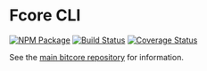 Fcore CLI
==========

[![NPM Package](https://img.shields.io/npm/v/bitcore-cli.svg?style=flat-square)](https://www.npmjs.org/package/bitcore-cli)
[![Build Status](https://img.shields.io/travis/bitpay/bitcore-cli.svg?branch=master&style=flat-square)](https://travis-ci.org/bitpay/bitcore-cli)
[![Coverage Status](https://img.shields.io/coveralls/bitpay/bitcore-cli.svg?style=flat-square)](https://coveralls.io/r/bitpay/bitcore-cli)

See the [main bitcore repository](https://github.com/bitpay/bitcore) for information.

